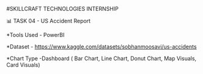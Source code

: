 #SKILLCRAFT TECHNOLOGIES INTERNSHIP

📊 TASK 04 - US Accident Report 

*Tools Used - PowerBI

*Dataset - https://www.kaggle.com/datasets/sobhanmoosavi/us-accidents
    
*Chart Type -Dashboard ( Bar Chart, Line Chart, Donut Chart, Map Visuals, Card Visuals)
